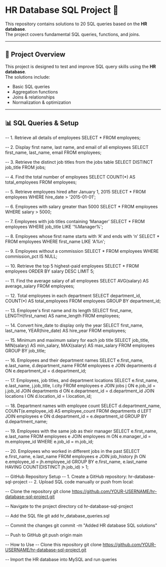 # HR Database SQL Project 🚀

This repository contains solutions to 20 SQL queries based on the **HR database**.  
The project covers fundamental SQL queries, functions, and joins.

---

## 📌 **Project Overview**
This project is designed to test and improve SQL query skills using the **HR database**.  
The solutions include:
- Basic SQL queries
- Aggregation functions
- Joins & relationships
- Normalization & optimization

---

## 📊 **SQL Queries & Setup**
-- 1. Retrieve all details of employees
SELECT * FROM employees;

-- 2. Display first name, last name, and email of all employees
SELECT first_name, last_name, email FROM employees;

-- 3. Retrieve the distinct job titles from the jobs table
SELECT DISTINCT job_title FROM jobs;

-- 4. Find the total number of employees
SELECT COUNT(*) AS total_employees FROM employees;

-- 5. Retrieve employees hired after January 1, 2015
SELECT * FROM employees WHERE hire_date > '2015-01-01';

-- 6. Employees with salary greater than 5000
SELECT * FROM employees WHERE salary > 5000;

-- 7. Employees with job titles containing ‘Manager’
SELECT * FROM employees WHERE job_title LIKE '%Manager%';

-- 8. Employees whose first name starts with ‘A’ and ends with ‘n’
SELECT * FROM employees WHERE first_name LIKE 'A%n';

-- 9. Employees without a commission
SELECT * FROM employees WHERE commission_pct IS NULL;

-- 10. Retrieve the top 5 highest-paid employees
SELECT * FROM employees ORDER BY salary DESC LIMIT 5;

-- 11. Find the average salary of all employees
SELECT AVG(salary) AS average_salary FROM employees;

-- 12. Total employees in each department
SELECT department_id, COUNT(*) AS total_employees FROM employees GROUP BY department_id;

-- 13. Employee's first name and its length
SELECT first_name, LENGTH(first_name) AS name_length FROM employees;

-- 14. Convert hire_date to display only the year
SELECT first_name, last_name, YEAR(hire_date) AS hire_year FROM employees;

-- 15. Minimum and maximum salary for each job title
SELECT job_title, MIN(salary) AS min_salary, MAX(salary) AS max_salary FROM employees GROUP BY job_title;

-- 16. Employees and their department names
SELECT e.first_name, e.last_name, d.department_name 
FROM employees e
JOIN departments d ON e.department_id = d.department_id;

-- 17. Employees, job titles, and department locations
SELECT e.first_name, e.last_name, j.job_title, l.city 
FROM employees e
JOIN jobs j ON e.job_id = j.job_id
JOIN departments d ON e.department_id = d.department_id
JOIN locations l ON d.location_id = l.location_id;

-- 18. Department names with employee count
SELECT d.department_name, COUNT(e.employee_id) AS employee_count 
FROM departments d
LEFT JOIN employees e ON d.department_id = e.department_id
GROUP BY d.department_name;

-- 19. Employees with the same job as their manager
SELECT e.first_name, e.last_name 
FROM employees e
JOIN employees m ON e.manager_id = m.employee_id
WHERE e.job_id = m.job_id;

-- 20. Employees who worked in different jobs in the past
SELECT e.first_name, e.last_name 
FROM employees e
JOIN job_history jh ON e.employee_id = jh.employee_id
GROUP BY e.first_name, e.last_name
HAVING COUNT(DISTINCT jh.job_id) > 1;

-- GitHub Repository Setup
-- 1. Create a GitHub repository: hr-database-sql-project
-- 2. Upload SQL code manually or push from local:

-- Clone the repository
git clone https://github.com/YOUR-USERNAME/hr-database-sql-project.git

-- Navigate to the project directory
cd hr-database-sql-project

-- Add the SQL file
git add hr_database_queries.sql

-- Commit the changes
git commit -m "Added HR database SQL solutions"

-- Push to GitHub
git push origin main

-- How to Use
-- Clone this repository
git clone https://github.com/YOUR-USERNAME/hr-database-sql-project.git

-- Import the HR database into MySQL and run queries
